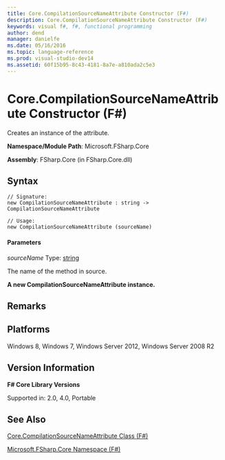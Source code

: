```yaml
---
title: Core.CompilationSourceNameAttribute Constructor (F#)
description: Core.CompilationSourceNameAttribute Constructor (F#)
keywords: visual f#, f#, functional programming
author: dend
manager: danielfe
ms.date: 05/16/2016
ms.topic: language-reference
ms.prod: visual-studio-dev14
ms.assetid: 60f15b95-8c43-4181-8a7e-a810ada2c5e3 
---
```


# Core.CompilationSourceNameAttribute Constructor (F#)

Creates an instance of the attribute.

**Namespace/Module Path**: Microsoft.FSharp.Core

**Assembly**: FSharp.Core (in FSharp.Core.dll)


## Syntax

```
// Signature:
new CompilationSourceNameAttribute : string -> CompilationSourceNameAttribute

// Usage:
new CompilationSourceNameAttribute (sourceName)
```

#### Parameters
*sourceName*
Type: [string](https://msdn.microsoft.com/library/12b97856-ec80-4f70-a018-afb0753f755a)


The name of the method in source.



**A new CompilationSourceNameAttribute instance.**
## Remarks

## Platforms
Windows 8, Windows 7, Windows Server 2012, Windows Server 2008 R2


## Version Information
**F# Core Library Versions**

Supported in: 2.0, 4.0, Portable




## See Also
[Core.CompilationSourceNameAttribute Class &#40;F&#35;&#41;](Core.CompilationSourceNameAttribute-Class-%5BFSharp%5D.md)

[Microsoft.FSharp.Core Namespace &#40;F&#35;&#41;](Microsoft.FSharp.Core-Namespace-%5BFSharp%5D.md)

